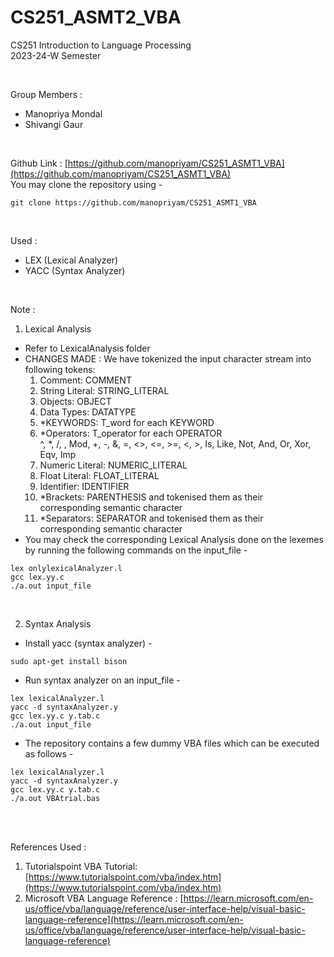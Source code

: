 # CS251_ASMT2_VBA

CS251 Introduction to Language Processing <br>
2023-24-W Semester <br>

<br>

Group Members : <br>
- Manopriya Mondal <br>
- Shivangi Gaur <br>

<br>

Github Link : [https://github.com/manopriyam/CS251_ASMT1_VBA](https://github.com/manopriyam/CS251_ASMT1_VBA) <br>
You may clone the repository using -
```
git clone https://github.com/manopriyam/CS251_ASMT1_VBA
```

<br>

Used : <br>
- LEX (Lexical Analyzer) <br>
- YACC (Syntax Analyzer) <br>

<br>

Note : <br>
1. Lexical Analysis <br>
- Refer to LexicalAnalysis folder
- CHANGES MADE : We have tokenized the input character stream into following tokens:
    1. Comment: COMMENT	
    2. String Literal: STRING_LITERAL
    3. Objects: OBJECT
    4. Data Types: DATATYPE
    5. *KEYWORDS: T_word for each KEYWORD
    6. *Operators: T_operator for each OPERATOR <br>
        ^, *, /, \, Mod, +, -, &, =, <>, <=, >=, <, >, Is, Like, Not, And, Or, Xor, Eqv, Imp
    7. Numeric Literal: NUMERIC_LITERAL
    8. Float Literal: FLOAT_LITERAL
    9. Identifier: IDENTIFIER
    10. *Brackets: PARENTHESIS and tokenised them as their corresponding semantic character
    11. *Separators: SEPARATOR and tokenised them as their corresponding semantic character
- You may check the corresponding Lexical Analysis done on the lexemes by running the following commands on the input_file -
```
lex onlylexicalAnalyzer.l
gcc lex.yy.c
./a.out input_file
```

<br>

2. Syntax Analysis <br>
- Install yacc (syntax analyzer) -
```
sudo apt-get install bison
```
- Run syntax analyzer on an input_file -
```
lex lexicalAnalyzer.l
yacc -d syntaxAnalyzer.y
gcc lex.yy.c y.tab.c
./a.out input_file
```
- The repository contains a few dummy VBA files which can be executed as follows - 
```
lex lexicalAnalyzer.l
yacc -d syntaxAnalyzer.y
gcc lex.yy.c y.tab.c
./a.out VBAtrial.bas
```

<br>
<br>

References Used : <br>
1. Tutorialspoint VBA Tutorial: [https://www.tutorialspoint.com/vba/index.htm](https://www.tutorialspoint.com/vba/index.htm) 
2. Microsoft VBA Language Reference : [https://learn.microsoft.com/en-us/office/vba/language/reference/user-interface-help/visual-basic-language-reference](https://learn.microsoft.com/en-us/office/vba/language/reference/user-interface-help/visual-basic-language-reference)